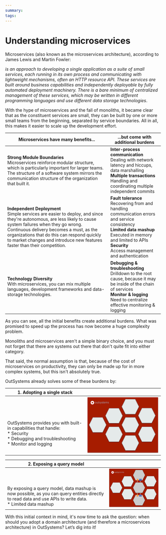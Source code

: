 ```yaml
---
summary:
tags:
---
```


# Understanding microservices

Microservices (also known as the microservices architecture), according to James Lewis and Martin Fowler:

*is an approach to developing a single application as a suite of small services, each running in its own process and communicating with lightweight mechanisms, often an HTTP resource API. These services are built around business capabilities and independently deployable by fully automated deployment machinery. There is a bare minimum of centralized management of these services, which may be written in different programming languages and use different data storage technologies*.

With the hype of microservices and the fall of monoliths, it became clear that as the constituent services are small, they can be built by one or more small teams from the beginning, separated by service boundaries. All in all, this makes it easier to scale up the development effort.

|Microservices have many benefits...|...but come with additional burdens|
|-----|-----|
| **Strong Module Boundaries**<br/>Microservices reinforce modular structure, which is particularly important for larger teams. The structure of a software system mirrors the communication structure of the organization that built it.| **Inter-process communication**<br/>Dealing with network latency and hiccups, data marshalling<br/>**Multiple transactions**<br/>Handling and coordinating multiple independent commits|
|**Independent Deployment**<br/>Simple services are easier to deploy, and since they're autonomous, are less likely to cause system failures when they go wrong. Continuous delivery becomes a must, as the organizations that do this can respond quickly to market changes and introduce new features faster than their competition.|**Fault tolerance**<br/>Recovering from and handling communication errors and service consistency<br/>**Limited data mashup**<br/>Executed in memory and limited to APIs<br/>**Security**<br/>Access management and authentication| 
|**Technology Diversity**<br/>With microservices, you can mix multiple languages, development frameworks and data-storage technologies.|**Debugging & troubleshooting**<br/>Drilldown to the root cause, because it may be inside of the chain of services<br/>**Monitor & logging**<br/>Need to centralize effective monitoring & logging|

As you can see, all the initial benefits create additional burdens. What was promised to speed up the process has now become a huge complexity problem.

Monoliths and microservices aren't a simple binary choice, and you must not forget that there are systems out there that don't quite fit into either category. 

That said, the normal assumption is that, because of the cost of microservices on productivity, they can only be made up for in more complex systems, but this isn't absolutely true.

OutSystems already solves some of these burdens by:

|1. Adopting a single stack||
|--|--|
|<br/><br/><br/>OutSystems provides you with built-in capabilities that handle:<br/>* Security<br/>* Debugging and troubleshooting<br/>* Monitor and logging|![](images/outsystems_domain_driven_architecture_6.png?width=250)|

|2. Exposing a query model||
|--|--|
|<br/><br/><br/>By exposing a query model, data mashup is now possible, as you can query entities directly to read data and use APIs to write data.<br/>* Limited data mashup|![](images/outsystems_domain_driven_architecture_7.png?width=250)|

With this initial context in mind, it's now time to ask the question: when should you adopt a domain architecture (and therefore a microservices architecture) in OutSystems? Let’s dig into it!
